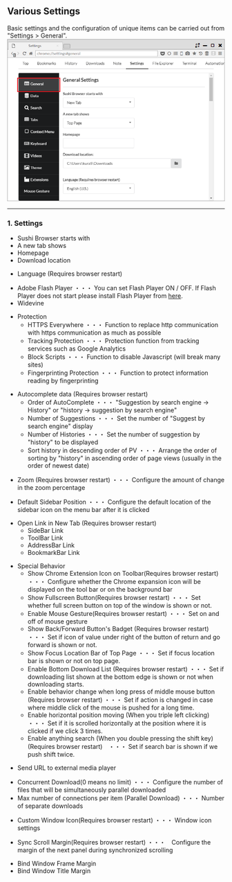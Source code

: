 ## Various Settings

Basic settings and the configuration of unique items can be carried out from "Settings > General".   
![various-settings](img/various-settings.png)

*********

### 1. Settings

- Sushi Browser starts with  
- A new tab shows  
- Homepage
- Download location

<span/>

- Language (Requires browser restart)

<span/>

- Adobe Flash Player ・・・ You can set Flash Player ON / OFF. If Flash Player does not start please install Flash Player from [here](https://get.adobe.com/flashplayer/).  
- Widevine

<span/>

- Protection  
    - HTTPS Everywhere ・・・ Function to replace http communication with https communication as much as possible
    - Tracking Protection ・・・ Protection function from tracking services such as Google Analytics
    - Block Scripts ・・・ Function to disable Javascript (will break many sites)
    - Fingerprinting Protection  ・・・ Function to protect information reading by fingerprinting

<span/>

- Autocomplete data (Requires browser restart)
    - Order of AutoComplete ・・・ "Suggestion by search engine → History" or "history → suggestion by search engine"
    - Number of Suggestions ・・・ Set the number of "Suggest by search engine" display
    - Number of Histories ・・・ Set the number of suggestion by "history" to be displayed
    - Sort history in descending order of PV ・・・ Arrange the order of sorting by "history" in ascending order of page views (usually in the order of newest date)

<span/>

- Zoom (Requires browser restart) ・・・ Configure the amount of change in the zoom percentage

<span/>

- Default Sidebar Position ・・・ Configure the default location of the sidebar icon on the menu bar after it is clicked 

<span/>

- Open Link in New Tab (Requires browser restart)  
    - SideBar Link  
    - ToolBar Link  
    - AddressBar Link  
    - BookmarkBar Link

<span/>

- Special Behavior  
    - Show Chrome Extension Icon on Toolbar(Requires browser restart) ・・・ Configure whether the Chrome expansion icon will be displayed on the tool bar or on the background bar 
    - Show Fullscreen Button(Requires browser restart) ・・・  Set whether full screen button on top of the window is shown or not.
    - Enable Mouse Gesture(Requires browser restart)  ・・・ Set on and off of mouse gesture
    - Show Back/Forward Button's Badget (Requires browser restart) ・・・ Set if icon of value under right of the button of return and go forward is shown or not.
    - Show Focus Location Bar of Top Page ・・・ Set if focus location bar is shown or not on top page.
    - Enable Bottom Download List (Requires browser restart) ・・・ Set if downloading list shown at the bottom edge is shown or not when downloading starts.
    - Enable behavior change when long press of middle mouse button (Requires browser restart) ・・・ Set if action is changed in case where middle click of the mouse is pushed for a long time.
    - Enable horizontal position moving (When you triple left clicking) ・・・ Set if it is scrolled horizontally at the position where it is clicked if we click 3 times.
    - Enable anything search (When you double pressing the shift key) (Requires browser restart)　・・・ Set if search bar is shown if we push shift twice.

<span/>

- Send URL to external media player  

<span/>

- Concurrent Download(0 means no limit) ・・・ Configure the number of files that will be simultaneously parallel downloaded 
- Max number of connections per item (Parallel Download) ・・・ Number of separate downloads  

<span/>

- Custom Window Icon(Requires browser restart) ・・・ Window icon settings 


<span/>

- Sync Scroll Margin(Requires browser restart) ・・・　Configure the margin of the next panel during synchronized scrolling 

<span/>

- Bind Window Frame Margin
- Bind Window Title Margin
